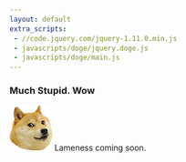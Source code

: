 ```yaml
---
layout: default
extra_scripts:
 - //code.jquery.com/jquery-1.11.0.min.js
 - javascripts/doge/jquery.doge.js
 - javascripts/doge/main.js
---
```

### Much Stupid. Wow
![Such Uselessness](images/doge.png)  Lameness coming soon.